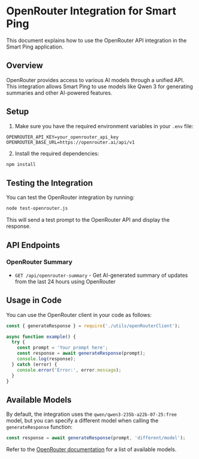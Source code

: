 # OpenRouter Integration for Smart Ping

This document explains how to use the OpenRouter API integration in the Smart Ping application.

## Overview

OpenRouter provides access to various AI models through a unified API. This integration allows Smart Ping to use models like Qwen 3 for generating summaries and other AI-powered features.

## Setup

1. Make sure you have the required environment variables in your `.env` file:

```
OPENROUTER_API_KEY=your_openrouter_api_key
OPENROUTER_BASE_URL=https://openrouter.ai/api/v1
```

2. Install the required dependencies:

```bash
npm install
```

## Testing the Integration

You can test the OpenRouter integration by running:

```bash
node test-openrouter.js
```

This will send a test prompt to the OpenRouter API and display the response.

## API Endpoints

### OpenRouter Summary

- `GET /api/openrouter-summary` - Get AI-generated summary of updates from the last 24 hours using OpenRouter

## Usage in Code

You can use the OpenRouter client in your code as follows:

```javascript
const { generateResponse } = require('./utils/openRouterClient');

async function example() {
  try {
    const prompt = 'Your prompt here';
    const response = await generateResponse(prompt);
    console.log(response);
  } catch (error) {
    console.error('Error:', error.message);
  }
}
```

## Available Models

By default, the integration uses the `qwen/qwen3-235b-a22b-07-25:free` model, but you can specify a different model when calling the `generateResponse` function:

```javascript
const response = await generateResponse(prompt, 'different/model');
```

Refer to the [OpenRouter documentation](https://openrouter.ai/docs) for a list of available models.
